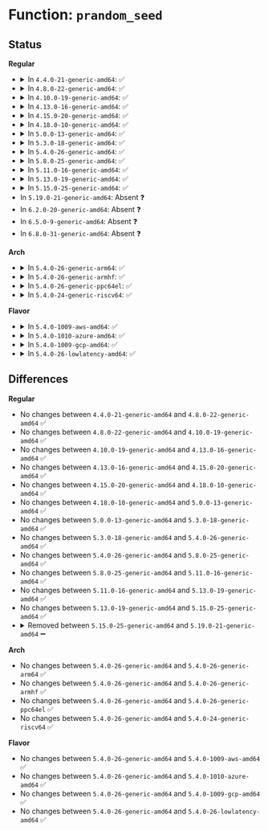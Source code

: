 # Function: <code>prandom_seed</code>

## Status
<b>Regular</b>
<ul>
<li>
<details>
<summary>In <code>4.4.0-21-generic-amd64</code>: ✅</summary>

```c
void prandom_seed(u32 entropy)
```

```json
{
  "name": "prandom_seed",
  "collision_type": "Unique Global",
  "inline_type": "No",
  "funcs": [
    {
      "addr": 18446744071583009168,
      "name": "prandom_seed",
      "external": true,
      "loc": "lib/random32.c:177",
      "file": "lib/random32.c",
      "inline": "seen, unknown",
      "caller_inline": [],
      "caller_func": [
        "lib/random32.c:__prandom_timer",
        "net/ipv4/devinet.c:__inet_insert_ifa",
        "net/ipv6/addrconf.c:addrconf_dad_work"
      ]
    }
  ],
  "symbols": [
    {
      "addr": 18446744071583009168,
      "name": "prandom_seed",
      "section": ".text",
      "bind": "STB_GLOBAL",
      "size": 106
    }
  ]
}
```
</details>
</li>
<li>
<details>
<summary>In <code>4.8.0-22-generic-amd64</code>: ✅</summary>

```c
void prandom_seed(u32 entropy)
```

```json
{
  "name": "prandom_seed",
  "collision_type": "Unique Global",
  "inline_type": "No",
  "funcs": [
    {
      "addr": 18446744071583299600,
      "name": "prandom_seed",
      "external": true,
      "loc": "lib/random32.c:177",
      "file": "lib/random32.c",
      "inline": "seen, unknown",
      "caller_inline": [],
      "caller_func": [
        "lib/random32.c:__prandom_timer",
        "net/ipv4/devinet.c:__inet_insert_ifa",
        "net/ipv6/addrconf.c:addrconf_dad_work"
      ]
    }
  ],
  "symbols": [
    {
      "addr": 18446744071583299600,
      "name": "prandom_seed",
      "section": ".text",
      "bind": "STB_GLOBAL",
      "size": 99
    }
  ]
}
```
</details>
</li>
<li>
<details>
<summary>In <code>4.10.0-19-generic-amd64</code>: ✅</summary>

```c
void prandom_seed(u32 entropy)
```

```json
{
  "name": "prandom_seed",
  "collision_type": "Unique Global",
  "inline_type": "No",
  "funcs": [
    {
      "addr": 18446744071583418640,
      "name": "prandom_seed",
      "external": true,
      "loc": "lib/random32.c:177",
      "file": "lib/random32.c",
      "inline": "seen, unknown",
      "caller_inline": [],
      "caller_func": [
        "lib/random32.c:__prandom_timer",
        "net/ipv4/devinet.c:__inet_insert_ifa",
        "net/ipv6/addrconf.c:addrconf_dad_work"
      ]
    }
  ],
  "symbols": [
    {
      "addr": 18446744071583418640,
      "name": "prandom_seed",
      "section": ".text",
      "bind": "STB_GLOBAL",
      "size": 101
    }
  ]
}
```
</details>
</li>
<li>
<details>
<summary>In <code>4.13.0-16-generic-amd64</code>: ✅</summary>

```c
void prandom_seed(u32 entropy)
```

```json
{
  "name": "prandom_seed",
  "collision_type": "Unique Global",
  "inline_type": "No",
  "funcs": [
    {
      "addr": 18446744071583439648,
      "name": "prandom_seed",
      "external": true,
      "loc": "lib/random32.c:177",
      "file": "lib/random32.c",
      "inline": "seen, unknown",
      "caller_inline": [],
      "caller_func": [
        "lib/random32.c:__prandom_timer",
        "net/ipv4/devinet.c:__inet_insert_ifa",
        "net/ipv6/addrconf.c:addrconf_dad_work"
      ]
    }
  ],
  "symbols": [
    {
      "addr": 18446744071583439648,
      "name": "prandom_seed",
      "section": ".text",
      "bind": "STB_GLOBAL",
      "size": 100
    }
  ]
}
```
</details>
</li>
<li>
<details>
<summary>In <code>4.15.0-20-generic-amd64</code>: ✅</summary>

```c
void prandom_seed(u32 entropy)
```

```json
{
  "name": "prandom_seed",
  "collision_type": "Unique Global",
  "inline_type": "No",
  "funcs": [
    {
      "addr": 18446744071583619616,
      "name": "prandom_seed",
      "external": true,
      "loc": "lib/random32.c:178",
      "file": "lib/random32.c",
      "inline": "seen, unknown",
      "caller_inline": [],
      "caller_func": [
        "lib/random32.c:__prandom_timer",
        "net/ipv4/devinet.c:__inet_insert_ifa",
        "net/ipv6/addrconf.c:addrconf_dad_work"
      ]
    }
  ],
  "symbols": [
    {
      "addr": 18446744071583619616,
      "name": "prandom_seed",
      "section": ".text",
      "bind": "STB_GLOBAL",
      "size": 91
    }
  ]
}
```
</details>
</li>
<li>
<details>
<summary>In <code>4.18.0-10-generic-amd64</code>: ✅</summary>

```c
void prandom_seed(u32 entropy)
```

```json
{
  "name": "prandom_seed",
  "collision_type": "Unique Global",
  "inline_type": "No",
  "funcs": [
    {
      "addr": 18446744071583836080,
      "name": "prandom_seed",
      "external": true,
      "loc": "lib/random32.c:178",
      "file": "lib/random32.c",
      "inline": "seen, unknown",
      "caller_inline": [],
      "caller_func": [
        "lib/random32.c:__prandom_timer",
        "net/ipv4/devinet.c:__inet_insert_ifa",
        "net/ipv6/addrconf.c:addrconf_dad_work"
      ]
    }
  ],
  "symbols": [
    {
      "addr": 18446744071583836080,
      "name": "prandom_seed",
      "section": ".text",
      "bind": "STB_GLOBAL",
      "size": 91
    }
  ]
}
```
</details>
</li>
<li>
<details>
<summary>In <code>5.0.0-13-generic-amd64</code>: ✅</summary>

```c
void prandom_seed(u32 entropy)
```

```json
{
  "name": "prandom_seed",
  "collision_type": "Unique Global",
  "inline_type": "No",
  "funcs": [
    {
      "addr": 18446744071583919712,
      "name": "prandom_seed",
      "external": true,
      "loc": "lib/random32.c:178",
      "file": "lib/random32.c",
      "inline": "seen, unknown",
      "caller_inline": [],
      "caller_func": [
        "lib/random32.c:__prandom_timer",
        "net/ipv4/devinet.c:__inet_insert_ifa",
        "net/ipv6/addrconf.c:addrconf_dad_work"
      ]
    }
  ],
  "symbols": [
    {
      "addr": 18446744071583919712,
      "name": "prandom_seed",
      "section": ".text",
      "bind": "STB_GLOBAL",
      "size": 91
    }
  ]
}
```
</details>
</li>
<li>
<details>
<summary>In <code>5.3.0-18-generic-amd64</code>: ✅</summary>

```c
void prandom_seed(u32 entropy)
```

```json
{
  "name": "prandom_seed",
  "collision_type": "Unique Global",
  "inline_type": "No",
  "funcs": [
    {
      "addr": 18446744071584099520,
      "name": "prandom_seed",
      "external": true,
      "loc": "lib/random32.c:178",
      "file": "lib/random32.c",
      "inline": "seen, unknown",
      "caller_inline": [],
      "caller_func": [
        "lib/random32.c:__prandom_timer",
        "net/ipv4/devinet.c:__inet_insert_ifa",
        "net/ipv6/addrconf.c:addrconf_dad_work"
      ]
    }
  ],
  "symbols": [
    {
      "addr": 18446744071584099520,
      "name": "prandom_seed",
      "section": ".text",
      "bind": "STB_GLOBAL",
      "size": 95
    }
  ]
}
```
</details>
</li>
<li>
<details>
<summary>In <code>5.4.0-26-generic-amd64</code>: ✅</summary>

```c
void prandom_seed(u32 entropy)
```

```json
{
  "name": "prandom_seed",
  "collision_type": "Unique Global",
  "inline_type": "No",
  "funcs": [
    {
      "addr": 18446744071584222304,
      "name": "prandom_seed",
      "external": true,
      "loc": "lib/random32.c:178",
      "file": "lib/random32.c",
      "inline": "seen, unknown",
      "caller_inline": [],
      "caller_func": [
        "lib/random32.c:__prandom_timer",
        "net/ipv4/devinet.c:__inet_insert_ifa",
        "net/ipv6/addrconf.c:addrconf_dad_work"
      ]
    }
  ],
  "symbols": [
    {
      "addr": 18446744071584222304,
      "name": "prandom_seed",
      "section": ".text",
      "bind": "STB_GLOBAL",
      "size": 95
    }
  ]
}
```
</details>
</li>
<li>
<details>
<summary>In <code>5.8.0-25-generic-amd64</code>: ✅</summary>

```c
void prandom_seed(u32 entropy)
```

```json
{
  "name": "prandom_seed",
  "collision_type": "Unique Global",
  "inline_type": "No",
  "funcs": [
    {
      "addr": 18446744071584627920,
      "name": "prandom_seed",
      "external": true,
      "loc": "lib/random32.c:178",
      "file": "lib/random32.c",
      "inline": "seen, unknown",
      "caller_inline": [],
      "caller_func": [
        "lib/random32.c:__prandom_timer",
        "net/ipv4/devinet.c:__inet_insert_ifa",
        "net/ipv6/addrconf.c:addrconf_dad_begin"
      ]
    }
  ],
  "symbols": [
    {
      "addr": 18446744071584627920,
      "name": "prandom_seed",
      "section": ".text",
      "bind": "STB_GLOBAL",
      "size": 91
    }
  ]
}
```
</details>
</li>
<li>
<details>
<summary>In <code>5.11.0-16-generic-amd64</code>: ✅</summary>

```c
void prandom_seed(u32 entropy)
```

```json
{
  "name": "prandom_seed",
  "collision_type": "Unique Global",
  "inline_type": "No",
  "funcs": [
    {
      "addr": 18446744071584746512,
      "name": "prandom_seed",
      "external": true,
      "loc": "lib/random32.c:432",
      "file": "lib/random32.c",
      "inline": "seen, unknown",
      "caller_inline": [],
      "caller_func": [
        "net/ipv4/devinet.c:__inet_insert_ifa",
        "net/ipv6/addrconf.c:addrconf_dad_begin"
      ]
    }
  ],
  "symbols": [
    {
      "addr": 18446744071584746512,
      "name": "prandom_seed",
      "section": ".text",
      "bind": "STB_GLOBAL",
      "size": 275
    }
  ]
}
```
</details>
</li>
<li>
<details>
<summary>In <code>5.13.0-19-generic-amd64</code>: ✅</summary>

```c
void prandom_seed(u32 entropy)
```

```json
{
  "name": "prandom_seed",
  "collision_type": "Unique Global",
  "inline_type": "No",
  "funcs": [
    {
      "addr": 18446744071584774848,
      "name": "prandom_seed",
      "external": true,
      "loc": "lib/random32.c:432",
      "file": "lib/random32.c",
      "inline": "seen, unknown",
      "caller_inline": [],
      "caller_func": [
        "net/ipv4/devinet.c:__inet_insert_ifa",
        "net/ipv6/addrconf.c:addrconf_dad_begin"
      ]
    }
  ],
  "symbols": [
    {
      "addr": 18446744071584774848,
      "name": "prandom_seed",
      "section": ".text",
      "bind": "STB_GLOBAL",
      "size": 275
    }
  ]
}
```
</details>
</li>
<li>
<details>
<summary>In <code>5.15.0-25-generic-amd64</code>: ✅</summary>

```c
void prandom_seed(u32 entropy)
```

```json
{
  "name": "prandom_seed",
  "collision_type": "Unique Global",
  "inline_type": "No",
  "funcs": [
    {
      "addr": 18446744071585204768,
      "name": "prandom_seed",
      "external": true,
      "loc": "lib/random32.c:432",
      "file": "lib/random32.c",
      "inline": "seen, unknown",
      "caller_inline": [],
      "caller_func": [
        "net/ipv4/devinet.c:__inet_insert_ifa",
        "net/ipv6/addrconf.c:addrconf_dad_begin"
      ]
    }
  ],
  "symbols": [
    {
      "addr": 18446744071585204768,
      "name": "prandom_seed",
      "section": ".text",
      "bind": "STB_GLOBAL",
      "size": 313
    }
  ]
}
```
</details>
</li>
<li>
In <code>5.19.0-21-generic-amd64</code>: Absent ❓
</li>
<li>
In <code>6.2.0-20-generic-amd64</code>: Absent ❓
</li>
<li>
In <code>6.5.0-9-generic-amd64</code>: Absent ❓
</li>
<li>
In <code>6.8.0-31-generic-amd64</code>: Absent ❓
</li>
</ul>
<b>Arch</b>
<ul>
<li>
<details>
<summary>In <code>5.4.0-26-generic-arm64</code>: ✅</summary>

```c
void prandom_seed(u32 entropy)
```

```json
{
  "name": "prandom_seed",
  "collision_type": "Unique Global",
  "inline_type": "No",
  "funcs": [
    {
      "addr": 18446603336496095624,
      "name": "prandom_seed",
      "external": true,
      "loc": "lib/random32.c:178",
      "file": "lib/random32.c",
      "inline": "seen, unknown",
      "caller_inline": [],
      "caller_func": [
        "lib/random32.c:__prandom_timer",
        "net/ipv4/devinet.c:__inet_insert_ifa",
        "net/ipv6/addrconf.c:addrconf_dad_work"
      ]
    }
  ],
  "symbols": [
    {
      "addr": 18446603336496095624,
      "name": "prandom_seed",
      "section": ".text",
      "bind": "STB_GLOBAL",
      "size": 148
    }
  ]
}
```
</details>
</li>
<li>
<details>
<summary>In <code>5.4.0-26-generic-armhf</code>: ✅</summary>

```c
void prandom_seed(u32 entropy)
```

```json
{
  "name": "prandom_seed",
  "collision_type": "Unique Global",
  "inline_type": "No",
  "funcs": [
    {
      "addr": 3229422760,
      "name": "prandom_seed",
      "external": true,
      "loc": "lib/random32.c:178",
      "file": "lib/random32.c",
      "inline": "seen, unknown",
      "caller_inline": [],
      "caller_func": [
        "lib/random32.c:__prandom_timer",
        "net/ipv4/devinet.c:__inet_insert_ifa",
        "net/ipv6/addrconf.c:addrconf_dad_work"
      ]
    }
  ],
  "symbols": [
    {
      "addr": 3229422760,
      "name": "prandom_seed",
      "section": ".text",
      "bind": "STB_GLOBAL",
      "size": 116
    }
  ]
}
```
</details>
</li>
<li>
<details>
<summary>In <code>5.4.0-26-generic-ppc64el</code>: ✅</summary>

```c
void prandom_seed(u32 entropy)
```

```json
{
  "name": "prandom_seed",
  "collision_type": "Unique Global",
  "inline_type": "No",
  "funcs": [
    {
      "addr": 13835058055290339536,
      "name": "prandom_seed",
      "external": true,
      "loc": "lib/random32.c:178",
      "file": "lib/random32.c",
      "inline": "seen, unknown",
      "caller_inline": [],
      "caller_func": [
        "lib/random32.c:__prandom_timer",
        "net/ipv4/devinet.c:__inet_insert_ifa",
        "net/ipv6/addrconf.c:addrconf_dad_work"
      ]
    }
  ],
  "symbols": [
    {
      "addr": 13835058055290339536,
      "name": "prandom_seed",
      "section": ".text",
      "bind": "STB_GLOBAL",
      "size": 204
    }
  ]
}
```
</details>
</li>
<li>
<details>
<summary>In <code>5.4.0-24-generic-riscv64</code>: ✅</summary>

```c
void prandom_seed(u32 entropy)
```

```json
{
  "name": "prandom_seed",
  "collision_type": "Unique Global",
  "inline_type": "No",
  "funcs": [
    {
      "addr": 18446743936275164350,
      "name": "prandom_seed",
      "external": true,
      "loc": "lib/random32.c:178",
      "file": "lib/random32.c",
      "inline": "seen, unknown",
      "caller_inline": [],
      "caller_func": [
        "lib/random32.c:__prandom_timer",
        "net/ipv4/devinet.c:__inet_insert_ifa",
        "net/ipv6/addrconf.c:addrconf_dad_work"
      ]
    }
  ],
  "symbols": [
    {
      "addr": 18446743936275164350,
      "name": "prandom_seed",
      "section": ".text",
      "bind": "STB_GLOBAL",
      "size": 144
    }
  ]
}
```
</details>
</li>
</ul>
<b>Flavor</b>
<ul>
<li>
<details>
<summary>In <code>5.4.0-1009-aws-amd64</code>: ✅</summary>

```c
void prandom_seed(u32 entropy)
```

```json
{
  "name": "prandom_seed",
  "collision_type": "Unique Global",
  "inline_type": "No",
  "funcs": [
    {
      "addr": 18446744071584191040,
      "name": "prandom_seed",
      "external": true,
      "loc": "lib/random32.c:178",
      "file": "lib/random32.c",
      "inline": "seen, unknown",
      "caller_inline": [],
      "caller_func": [
        "lib/random32.c:__prandom_timer",
        "net/ipv4/devinet.c:__inet_insert_ifa",
        "net/ipv6/addrconf.c:addrconf_dad_work"
      ]
    }
  ],
  "symbols": [
    {
      "addr": 18446744071584191040,
      "name": "prandom_seed",
      "section": ".text",
      "bind": "STB_GLOBAL",
      "size": 95
    }
  ]
}
```
</details>
</li>
<li>
<details>
<summary>In <code>5.4.0-1010-azure-amd64</code>: ✅</summary>

```c
void prandom_seed(u32 entropy)
```

```json
{
  "name": "prandom_seed",
  "collision_type": "Unique Global",
  "inline_type": "No",
  "funcs": [
    {
      "addr": 18446744071584126272,
      "name": "prandom_seed",
      "external": true,
      "loc": "lib/random32.c:178",
      "file": "lib/random32.c",
      "inline": "seen, unknown",
      "caller_inline": [],
      "caller_func": [
        "lib/random32.c:__prandom_timer",
        "net/ipv4/devinet.c:__inet_insert_ifa",
        "net/ipv6/addrconf.c:addrconf_dad_work"
      ]
    }
  ],
  "symbols": [
    {
      "addr": 18446744071584126272,
      "name": "prandom_seed",
      "section": ".text",
      "bind": "STB_GLOBAL",
      "size": 95
    }
  ]
}
```
</details>
</li>
<li>
<details>
<summary>In <code>5.4.0-1009-gcp-amd64</code>: ✅</summary>

```c
void prandom_seed(u32 entropy)
```

```json
{
  "name": "prandom_seed",
  "collision_type": "Unique Global",
  "inline_type": "No",
  "funcs": [
    {
      "addr": 18446744071584174800,
      "name": "prandom_seed",
      "external": true,
      "loc": "lib/random32.c:178",
      "file": "lib/random32.c",
      "inline": "seen, unknown",
      "caller_inline": [],
      "caller_func": [
        "lib/random32.c:__prandom_timer",
        "net/ipv4/devinet.c:__inet_insert_ifa",
        "net/ipv6/addrconf.c:addrconf_dad_work"
      ]
    }
  ],
  "symbols": [
    {
      "addr": 18446744071584174800,
      "name": "prandom_seed",
      "section": ".text",
      "bind": "STB_GLOBAL",
      "size": 95
    }
  ]
}
```
</details>
</li>
<li>
<details>
<summary>In <code>5.4.0-26-lowlatency-amd64</code>: ✅</summary>

```c
void prandom_seed(u32 entropy)
```

```json
{
  "name": "prandom_seed",
  "collision_type": "Unique Global",
  "inline_type": "No",
  "funcs": [
    {
      "addr": 18446744071584279152,
      "name": "prandom_seed",
      "external": true,
      "loc": "lib/random32.c:178",
      "file": "lib/random32.c",
      "inline": "seen, unknown",
      "caller_inline": [],
      "caller_func": [
        "lib/random32.c:__prandom_timer",
        "net/ipv4/devinet.c:__inet_insert_ifa",
        "net/ipv6/addrconf.c:addrconf_dad_work"
      ]
    }
  ],
  "symbols": [
    {
      "addr": 18446744071584279152,
      "name": "prandom_seed",
      "section": ".text",
      "bind": "STB_GLOBAL",
      "size": 95
    }
  ]
}
```
</details>
</li>
</ul>

## Differences
<b>Regular</b>
<ul>
<li>
No changes between <code>4.4.0-21-generic-amd64</code> and <code>4.8.0-22-generic-amd64</code> ✅
</li>
<li>
No changes between <code>4.8.0-22-generic-amd64</code> and <code>4.10.0-19-generic-amd64</code> ✅
</li>
<li>
No changes between <code>4.10.0-19-generic-amd64</code> and <code>4.13.0-16-generic-amd64</code> ✅
</li>
<li>
No changes between <code>4.13.0-16-generic-amd64</code> and <code>4.15.0-20-generic-amd64</code> ✅
</li>
<li>
No changes between <code>4.15.0-20-generic-amd64</code> and <code>4.18.0-10-generic-amd64</code> ✅
</li>
<li>
No changes between <code>4.18.0-10-generic-amd64</code> and <code>5.0.0-13-generic-amd64</code> ✅
</li>
<li>
No changes between <code>5.0.0-13-generic-amd64</code> and <code>5.3.0-18-generic-amd64</code> ✅
</li>
<li>
No changes between <code>5.3.0-18-generic-amd64</code> and <code>5.4.0-26-generic-amd64</code> ✅
</li>
<li>
No changes between <code>5.4.0-26-generic-amd64</code> and <code>5.8.0-25-generic-amd64</code> ✅
</li>
<li>
No changes between <code>5.8.0-25-generic-amd64</code> and <code>5.11.0-16-generic-amd64</code> ✅
</li>
<li>
No changes between <code>5.11.0-16-generic-amd64</code> and <code>5.13.0-19-generic-amd64</code> ✅
</li>
<li>
No changes between <code>5.13.0-19-generic-amd64</code> and <code>5.15.0-25-generic-amd64</code> ✅
</li>
<li>
<details>
<summary>Removed between <code>5.15.0-25-generic-amd64</code> and <code>5.19.0-21-generic-amd64</code> ➖</summary>

```c
void prandom_seed(u32 entropy)
```
</details>
</li>
</ul>
<b>Arch</b>
<ul>
<li>
No changes between <code>5.4.0-26-generic-amd64</code> and <code>5.4.0-26-generic-arm64</code> ✅
</li>
<li>
No changes between <code>5.4.0-26-generic-amd64</code> and <code>5.4.0-26-generic-armhf</code> ✅
</li>
<li>
No changes between <code>5.4.0-26-generic-amd64</code> and <code>5.4.0-26-generic-ppc64el</code> ✅
</li>
<li>
No changes between <code>5.4.0-26-generic-amd64</code> and <code>5.4.0-24-generic-riscv64</code> ✅
</li>
</ul>
<b>Flavor</b>
<ul>
<li>
No changes between <code>5.4.0-26-generic-amd64</code> and <code>5.4.0-1009-aws-amd64</code> ✅
</li>
<li>
No changes between <code>5.4.0-26-generic-amd64</code> and <code>5.4.0-1010-azure-amd64</code> ✅
</li>
<li>
No changes between <code>5.4.0-26-generic-amd64</code> and <code>5.4.0-1009-gcp-amd64</code> ✅
</li>
<li>
No changes between <code>5.4.0-26-generic-amd64</code> and <code>5.4.0-26-lowlatency-amd64</code> ✅
</li>
</ul>

